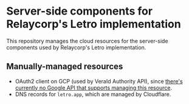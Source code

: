 # Server-side components for Relaycorp's Letro implementation

This repository manages the cloud resources for the server-side components used by Relaycorp's Letro implementation.

## Manually-managed resources

- OAuth2 client on GCP (used by VeraId Authority API), since [there's currently no Google API that supports managing this resource](https://issuetracker.google.com/issues/116182848).
- DNS records for `letro.app`, which are managed by Cloudflare.
